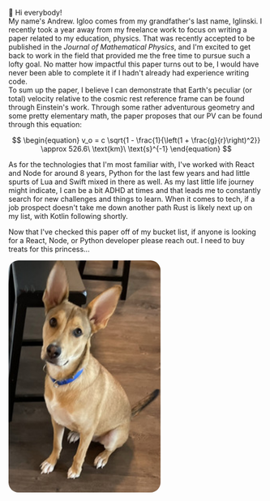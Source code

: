 
👋 Hi everybody!  
My name's Andrew. Igloo comes from my grandfather's last name, Iglinski. I recently took a year away from my freelance work to focus on writing a paper related to my education, physics. That was recently accepted to be published in the _Journal of Mathematical Physics_, and I'm excited to get back to work in the field that provided me the free time to pursue such a lofty goal. No matter how impactful this paper turns out to be, I would have never been able to complete it if I hadn't already had experience writing code.  
To sum up the paper, I believe I can demonstrate that Earth's peculiar (or total) velocity relative to the cosmic rest reference frame can be found through Einstein's work. Through some rather adventurous geometry and some pretty elementary math, the paper proposes that our PV can be found through this equation:  

$$
\begin{equation}
v_o = c \sqrt{1 - \frac{1}{\left(1 + \frac{g}{r}\right)^2}} \approx 526.6\ \text{km}\ \text{s}^{-1}
\end{equation}
$$

As for the technologies that I'm most familiar with, I've worked with React and Node for around 8 years, Python for the last few years and had little spurts of Lua and Swift mixed in there as well. As my last little life journey might indicate, I can be a bit ADHD at times and that leads me to constantly search for new challenges and things to learn. When it comes to tech, if a job prospect doesn't take me down another path Rust is likely next up on my list, with Kotlin following shortly.  

Now that I've checked this paper off of my bucket list, if anyone is looking for a React, Node, or Python developer please reach out. I need to buy treats for this princess...

<img src="./Layla.jpg" width=300 align=left style="border-radius: 20px; margin: auto 30px auto auto">
